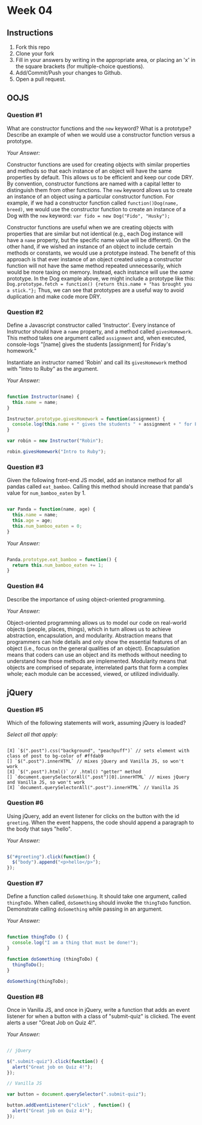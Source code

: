 # Week 04

## Instructions

1. Fork this repo
2. Clone your fork
3. Fill in your answers by writing in the appropriate area, or placing an 'x' in
the square brackets (for multiple-choice questions).
4. Add/Commit/Push your changes to Github.
5. Open a pull request.

## OOJS

### Question #1

What are constructor functions and the `new` keyword? What is a prototype? Describe an example of when we would use a constructor function versus a prototype.

*Your Answer:*

Constructor functions are used for creating objects with similar properties and methods so that each instance of an object will have the same properties by default. This allows us to be efficient and keep our code DRY. By convention, constructor functions are named with a capital letter to distinguish them from other functions. The `new` keyword allows us to create an instance of an object using a particular constructor function. For example, if we had a constructor function called `function()Dog(name, breed)`, we would use the constructor function to create an instance of a Dog with the `new` keyword: `var fido = new Dog("Fido", "Husky");`

Constructor functions are useful when we are creating objects with properties that are similar but not identical (e.g., each Dog instance will have a `name` property, but the specific name value will be different). On the other hand, if we wished an instance of an object to include certain methods or constants, we would use a prototype instead. The benefit of this approach is that ever instance of an object created using a constructor function will not have the same method repeated unnecessarily, which would be more taxing on memory. Instead, each instance will use the *same* prototype. In the Dog example above, we might include a prototype like this: `Dog.prototype.fetch = function() {return this.name + "has brought you a stick."};` Thus, we can see that prototypes are a useful way to avoid duplication and make code more DRY.


### Question #2

Define a Javascript constructor called 'Instructor'. Every instance of Instructor should have a `name` property, and a method called `givesHomework`. This method takes one argument called `assignment` and, when executed, console-logs "[name] gives the students [assignment] for Friday's homework."

Instantiate an instructor named 'Robin' and call its `givesHomework` method with "Intro to Ruby" as the argument.

*Your Answer:*

```js

function Instructor(name) {
  this.name = name;
}

Instructor.prototype.givesHomework = function(assignment) {
  console.log(this.name + " gives the students " + assignment + " for Friday's homework.");
}

var robin = new Instructor("Robin");

robin.givesHomework("Intro to Ruby");

```
### Question #3

Given the following front-end JS model, add an instance method for all pandas called `eat_bamboo`. Calling this method should increase that panda's value for `num_bamboo_eaten` by 1.

```js

var Panda = function(name, age) {
  this.name = name;
  this.age = age;
  this.num_bamboo_eaten = 0;
}
```
*Your Answer:*

```js

Panda.prototype.eat_bamboo = function() {
  return this.num_bamboo_eaten += 1;
}

```

### Question #4

Describe the importance of using object-oriented programming.

*Your Answer:*

Object-oriented programming allows us to model our code on real-world objects (people, places, things), which in turn allows us to achieve abstraction, encapsulation, and modularity. Abstraction means that programmers can hide details and only show the essential features of an object (i.e., focus on the general qualities of an object). Encapsulation means that coders can use an object and its methods without needing to understand how those methods are implemented. Modularity means that objects are comprised of separate, interrelated parts that form a complex whole; each module can be accessed, viewed, or utilized individually.


## jQuery

### Question #5

Which of the following statements will work, assuming jQuery is loaded?

*Select all that apply:*

```text

[X] `$(".post").css("background", "peachpuff")` // sets element with class of post to bg-color of #ffdab9
[] `$(".post").innerHTML` // mixes jQuery and Vanilla JS, so won't work
[X] `$(".post").html()` // .html() "getter" method
[] `document.querySelectorAll(".post")[0].innerHTML` // mixes jQuery and Vanilla JS, so won't work
[X] `document.querySelectorAll(".post").innerHTML` // Vanilla JS

```

### Question #6

Using jQuery, add an event listener for clicks on the button with the id
`greeting`. When the event happens, the code should append a paragraph to the
body that says "hello".

*Your Answer:*

```js

$("#greeting").click(function() {
  $("body").append("<p>hello</p>");
});

```

### Question #7

Define a function called `doSomething`. It should take one argument, called
`thingToDo`. When called, `doSomething` should invoke the `thingToDo` function. Demonstrate calling `doSomething` while passing in an argument.

*Your Answer:*

```js

function thingToDo () {
  console.log("I am a thing that must be done!");
}

function doSomething (thingToDo) {
  thingToDo();
}

doSomething(thingToDo);

```

### Question #8

Once in Vanilla JS, and once in jQuery, write a function that adds an event listener for when a button with a class of "submit-quiz" is clicked. The event alerts a user "Great Job on Quiz 4!".

*Your Answer:*

```js

// jQuery

$(".submit-quiz").click(function() {
  alert("Great job on Quiz 4!");
});

// Vanilla JS

var button = document.querySelector(".submit-quiz");

button.addEventListener("click" , function() {
  alert("Great job on Quiz 4!");
});

```

